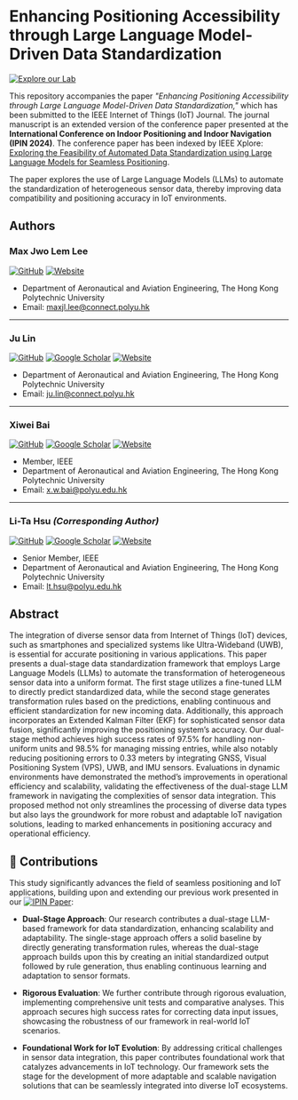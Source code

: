 # Enhancing Positioning Accessibility through Large Language Model-Driven Data Standardization

[![Explore our Lab](https://img.shields.io/badge/Explore-PolyU_IPN_Lab-red)](https://www.polyu.edu.hk/aae/ipn-lab/us/index.html)

This repository accompanies the paper *"Enhancing Positioning Accessibility through Large Language Model-Driven Data Standardization,"* which has been submitted to the IEEE Internet of Things (IoT) Journal. The journal manuscript is an extended version of the conference paper presented at the **International Conference on Indoor Positioning and Indoor Navigation (IPIN 2024)**. The conference paper has been indexed by IEEE Xplore: [Exploring the Feasibility of Automated Data Standardization using Large Language Models for Seamless Positioning](https://ieeexplore.ieee.org/abstract/document/10786123).

The paper explores the use of Large Language Models (LLMs) to automate the standardization of heterogeneous sensor data, thereby improving data compatibility and positioning accuracy in IoT environments.

## Authors

### Max Jwo Lem Lee
[![GitHub](https://img.shields.io/badge/GitHub-@maxystory-green)](https://github.com/maxystory)
[![Website](https://img.shields.io/badge/Personal-Website-black?logo=safari)](https://www.linkedin.com/in/maxae/)
- Department of Aeronautical and Aviation Engineering, The Hong Kong Polytechnic University
- Email: [maxjl.lee@connect.polyu.hk](mailto:maxjl.lee@connect.polyu.hk)

---

### Ju Lin
[![GitHub](https://img.shields.io/badge/GitHub-@thorkee-green?logo=github)](https://github.com/thorkee)
[![Google Scholar](https://img.shields.io/badge/Google_Scholar-Profile-blue?logo=google-scholar)](https://scholar.google.com/citations?view_op=list_works&hl=en)
[![Website](https://img.shields.io/badge/Personal-Website-black?logo=safari)](https://julin.org/)
- Department of Aeronautical and Aviation Engineering, The Hong Kong Polytechnic University
- Email: [ju.lin@connect.polyu.hk](mailto:ju.lin@connect.polyu.hk)

---

### Xiwei Bai
[![GitHub](https://img.shields.io/badge/GitHub-@baaixw-green?logo=github)](https://github.com/baaixw)
[![Google Scholar](https://img.shields.io/badge/Google_Scholar-Profile-blue?logo=google-scholar)](https://scholar.google.com.hk/citations?user=bnTJHXYAAAAJ&hl=en)
[![Website](https://img.shields.io/badge/Personal-Website-black?logo=safari)](https://xiweibai.my.canva.site/)
- Member, IEEE
- Department of Aeronautical and Aviation Engineering, The Hong Kong Polytechnic University
- Email: [x.w.bai@polyu.edu.hk](mailto:x.w.bai@polyu.edu.hk)

---

### Li-Ta Hsu *(Corresponding Author)*
[![GitHub](https://img.shields.io/badge/GitHub-@qmohsu-green?logo=github)](https://github.com/qmohsu)
[![Google Scholar](https://img.shields.io/badge/Google_Scholar-Profile-blue?logo=google-scholar)](https://scholar.google.com.hk/citations?user=GxfOCUMAAAAJ&hl=en)
[![Website](https://img.shields.io/badge/Personal-Website-black?logo=safari)](https://www.polyu.edu.hk/aae/people/academic-staff/dr-hsu-li-ta/)
- Senior Member, IEEE
- Department of Aeronautical and Aviation Engineering, The Hong Kong Polytechnic University
- Email: [lt.hsu@polyu.edu.hk](mailto:lt.hsu@polyu.edu.hk)

## Abstract

The integration of diverse sensor data from Internet of Things (IoT) devices, such as smartphones and specialized systems like Ultra-Wideband (UWB), is essential for accurate positioning in various applications. This paper presents a dual-stage data standardization framework that employs Large Language Models (LLMs) to automate the transformation of heterogeneous sensor data into a uniform format. The first stage utilizes a fine-tuned LLM to directly predict standardized data, while the second stage generates transformation rules based on the predictions, enabling continuous and efficient standardization for new incoming data. Additionally, this approach incorporates an Extended Kalman Filter (EKF) for sophisticated sensor data fusion, significantly improving the positioning system’s accuracy. Our dual-stage method achieves high success rates of 97.5% for handling non-uniform units and 98.5% for managing missing entries, while also notably reducing positioning errors to 0.33 meters by integrating GNSS, Visual Positioning System (VPS), UWB, and IMU sensors. Evaluations in dynamic environments have demonstrated the method’s improvements in operational efficiency and scalability, validating the effectiveness of the dual-stage LLM framework in navigating the complexities of sensor data integration. This proposed method not only streamlines the processing of diverse data types but also lays the groundwork for more robust and adaptable IoT navigation solutions, leading to marked enhancements in positioning accuracy and operational efficiency.

## 🎯 Contributions

This study significantly advances the field of seamless positioning and IoT applications, building upon and extending our previous work presented in our [![IPIN Paper](https://img.shields.io/badge/IPIN_Paper-10.1109/IPIN62893.2024.10786123-white)](https://ieeexplore.ieee.org/abstract/document/10786123):

- **Dual-Stage Approach**: Our research contributes a dual-stage LLM-based framework for data standardization, enhancing scalability and adaptability. The single-stage approach offers a solid baseline by directly generating transformation rules, whereas the dual-stage approach builds upon this by creating an initial standardized output followed by rule generation, thus enabling continuous learning and adaptation to sensor formats.

- **Rigorous Evaluation**: We further contribute through rigorous evaluation, implementing comprehensive unit tests and comparative analyses. This approach secures high success rates for correcting data input issues, showcasing the robustness of our framework in real-world IoT scenarios.

- **Foundational Work for IoT Evolution**: By addressing critical challenges in sensor data integration, this paper contributes foundational work that catalyzes advancements in IoT technology. Our framework sets the stage for the development of more adaptable and scalable navigation solutions that can be seamlessly integrated into diverse IoT ecosystems.
